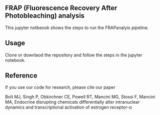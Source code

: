 ## FRAP (Fluorescence Recovery After Photobleaching) analysis
This jupyter notbeook shows the steps to run the FRAPanalyis pipeline.

## Usage
Clone or downlaod the repository and follow the steps in the jupyter notebook.
 
 ## Reference
 If you use our code for research, please cite our paper
 
 Bolt MJ, Singh P, Obkirchner CE, Powell RT, Mancini MG, 
Stossi F, Mancini MA, Endocrine disrupting chemicals differentially alter intranuclear dynamics 
and transcriptional activation of estrogen receptor-α
 

